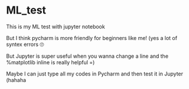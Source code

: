 # ML_test
This is my ML test with jupyter notebook

But I think pycharm is more friendly for beginners like me! (yes a lot of syntex errors 🙄

But Jupyter is super useful when you wanna change a line and the %matplotlib inline is really helpful =)

Maybe I can just type all my codes in Pycharm and then test it in Jupyter (hahaha
